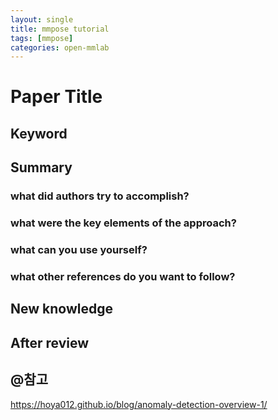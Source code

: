 ```yaml
---
layout: single
title: mmpose tutorial
tags: [mmpose]
categories: open-mmlab
---
```



# Paper Title


## Keyword


## Summary   
### what did authors try to accomplish?

 
### what were the key elements of the approach?


### what can you use yourself? 


### what other references do you want to follow?


## New knowledge



## After review


## @참고
https://hoya012.github.io/blog/anomaly-detection-overview-1/

